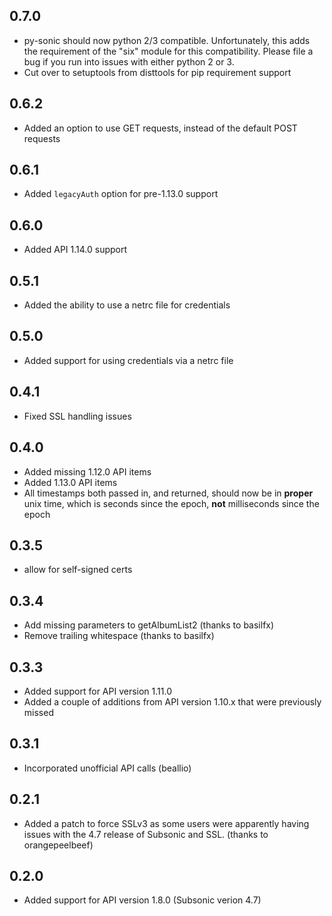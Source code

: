 ## 0.7.0

* py-sonic should now python 2/3 compatible.  Unfortunately, this adds the requirement of the "six" module for this compatibility.  Please file a bug if you run into issues with either python 2 or 3.
* Cut over to setuptools from disttools for pip requirement support

## 0.6.2

* Added an option to use GET requests, instead of the default POST requests

## 0.6.1

* Added `legacyAuth` option for pre-1.13.0 support

## 0.6.0

* Added API 1.14.0 support

## 0.5.1

* Added the ability to use a netrc file for credentials

## 0.5.0

* Added support for using credentials via a netrc file

## 0.4.1

* Fixed SSL handling issues

## 0.4.0

* Added missing 1.12.0 API items
* Added 1.13.0 API items
* All timestamps both passed in, and returned, should now be in **proper** unix time, which is seconds since the epoch, **not** milliseconds since the epoch

## 0.3.5

* allow for self-signed certs

## 0.3.4

* Add missing parameters to getAlbumList2 (thanks to basilfx)
* Remove trailing whitespace (thanks to basilfx)

## 0.3.3

* Added support for API version 1.11.0
* Added a couple of additions from API version 1.10.x that were previously 
  missed

## 0.3.1

*  Incorporated unofficial API calls (beallio)

## 0.2.1

*  Added a patch to force SSLv3 as some users were apparently having issues
   with the 4.7 release of Subsonic and SSL.  (thanks to orangepeelbeef)

## 0.2.0

*  Added support for API version 1.8.0 (Subsonic verion 4.7)
